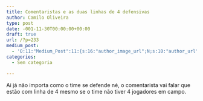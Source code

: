 ```yaml
---
title: Comentaristas e as duas linhas de 4 defensivas
author: Camilo Oliveira
type: post
date: -001-11-30T00:00:00+00:00
draft: true
url: /?p=233
medium_post:
  - 'O:11:"Medium_Post":11:{s:16:"author_image_url";N;s:10:"author_url";N;s:11:"byline_name";N;s:12:"byline_email";N;s:10:"cross_link";N;s:2:"id";N;s:21:"follower_notification";N;s:7:"license";N;s:14:"publication_id";N;s:6:"status";N;s:3:"url";N;}'
categories:
  - Sem categoria

---
```

Ai já não importa como o time se defende né, o comentarista vai falar que estão com linha de 4 mesmo se o time não tiver 4 jogadores em campo.